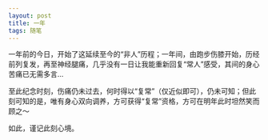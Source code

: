 ```yaml
---
layout: post
title: 一年
tags: 随笔
---
```


一年前的今日，开始了这延续至今的“非人”历程；一年间，由跑步伤膝开始，历经前列复发，再至神经腿痛，几乎没有一日让我能重新回复“常人”感受，其间的身心苦痛已无需多言…

至此纪念时刻，伤痛仍未过去，何时得以“复常”（仅近似即可），仍未可知；但此刻可知的是，唯有身心双向调养，方可获得“复常”资格，方可在明年此时坦然笑而顾之～

如此，谨记此刻心境。